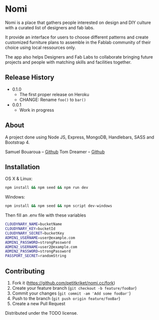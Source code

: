 # Nomi

Nomi is a place that gathers people interested on design and DIY culture with a curated list of designers and fab labs.

It provide an interface for users to choose different patterns and create customized furniture plans to assemble in the Fablab community of their choice using local ressources only.

The app also helps Designers and Fab Labs to collaborate bringing future projects and people with matching skills and facilities together.


## Release History

- 0.1.0
  - The first proper release on Heroku
  - CHANGE: Rename `foo()` to `bar()`
- 0.0.1
  - Work in progress

## About

A project done using Node JS, Express, MongoDB, Handlebars, SASS and Bootstrap 4.

Samuel Bouaroua – [Github](https://github.com/petitkriket/)
Tom Dreamer – [Github](https://github.com/tomdreamer/)

## Installation

OS X & Linux:

```sh
npm install && npm seed && npm run dev
```

Windows:

```sh
npm install && npm seed && npm script dev-windows
```

Then fill an .env file with these variables

```sh
CLOUDYNARY_NAME=bucketName
CLOUDYNARY_KEY=bucketId
CLOUDYNARY_SECRET=bucketKey
ADMIN1_USERNAME=user@example.com
ADMIN1_PASSWORD=strongPassword
ADMIN2_USERNAME=user2@example.com
ADMIN2_PASSWORD=strongPassword
PASSPORT_SECRET=randomString
```

## Contributing

1. Fork it (<https://github.com/petitkriket/nomi.cc/fork>)
2. Create your feature branch (`git checkout -b feature/fooBar`)
3. Commit your changes (`git commit -am 'Add some fooBar'`)
4. Push to the branch (`git push origin feature/fooBar`)
5. Create a new Pull Request

Distributed under the TODO license.

